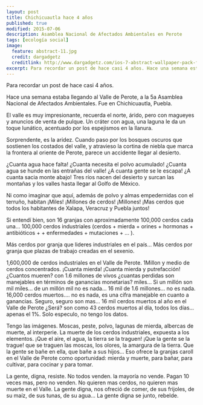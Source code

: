 ```yaml
---
layout: post
title: Chichicuautla hace 4 años
published: true
modified: 2015-07-06
description: Asamblea Nacional de Afectados Ambientales en Perote
tags: [ecología social]
image:
  feature: abstract-11.jpg
  credit: dargadgetz
  creditlink: http://www.dargadgetz.com/ios-7-abstract-wallpaper-pack-for-iphone-5-and-ipod-touch-retina/
excerpt: Para recordar un post de hace casi 4 años. Hace una semana estaba llegando al Valle de Perote, a la 5a Asamblea Nacional de Afectados Ambientales. Fue en Chichicuautla, Puebla. El valle es muy impresionante, recuerda el norte, árido, pero con magueyes y anuncios de venta de pulque. Un cráter con agua, una laguna le da un toque lunático, acentuado por los espejismos en la llanura.
---
```


Para recordar un post de hace casi 4 años.

Hace una semana estaba llegando al Valle de Perote, a la 5a Asamblea Nacional de Afectados Ambientales. Fue en Chichicuautla, Puebla.

El valle es muy impresionante, recuerda el norte, árido, pero con magueyes y anuncios de venta de pulque. Un cráter con agua, una laguna le da un toque lunático, acentuado por los espejismos en la llanura.

Sorprendente, es la aridez. Cuando paso por los bosques oscuros que sostienen los costados del valle, y atravieso la cortina de niebla que marca la frontera al oriente de Perote, parece un accidente llegar al desierto.

¿Cuanta agua hace falta! ¿Cuanta necesita el polvo acumulado! ¿Cuanta agua se hunde en las entrañas del valle! ¿A cuanta gente se le escapa! ¿A cuanta sacia monte abajo! Tres ríos nacen del desierto y surcan las montañas y los valles hasta llegar al Golfo de México.

Ni como imaginar que aquí, además de polvo y almas empedernidas con el terruño, habitan ¡Miles! ¡Millones de cerdos! ¡Millones! ¡Mas cerdos que todos los habitantes de Xalapa, Veracruz y Puebla juntos!

Si entendí bien, son 16 granjas con aproximadamente 100,000 cerdos cada una... 100,000 cerdos industriales (cerdos + mierda + orines + hormonas + antibióticos + + enfermedades + mutaciones + ... ).

Más cerdos por granja que lideres industriales en el país... Más cerdos por granja que plazas de trabajo creadas en el sexenio.

1,600,000 de cerdos industriales en el Valle de Perote. 1Millon y medio de cerdos concentrados.
¡Cuanta mierda! ¡Cuanta mierda y putrefacción! ¿Cuantos mueren? con 1.6 millones de vivos ¿cuantas perdidas son manejables en términos de ganancias monetarias? miles... Si un millón son mil miles... de un millón mil no es nada... 16 mil de 1.6 millones... no es nada. 16,000 cerdos muertos.... no es nada, es una cifra manejable en cuanto a ganancias. Seguro, seguro son mas... 16 mil cerdos muertos al año en el Valle de Perote ¿Será? son como 43 cerdos muertos al día, todos los días... apenas el 1%. Solo especulo, no tengo los datos.

Tengo las imágenes. Moscas, peste, polvo, lagunas de mierda, albercas de muerte, al interperie. La muerte de los cerdos industriales, expuesta a los elementos. ¡Que el aire, el agua, la tierra se la traguen! ¡Que la gente se la trague! que se traguen las moscas, los olores, la amargura de la tierra. Que la gente se bañe en ella, que bañe a sus hijos... Eso ofrece la granjas caroll en el Valle de Perote como oportunidad: mierda y muerte, para bañar, para cultivar, para cocinar y para tomar.

La gente, digna, resiste. No todos venden. la mayoría no vende. Pagan 10 veces mas, pero no venden. No quieren mas cerdos, no quieren mas muerte en el Valle. La gente digna, nos ofreció de comer, de sus frijoles, de su maíz, de sus tunas, de su agua... La gente digna se junto, rebelde.
